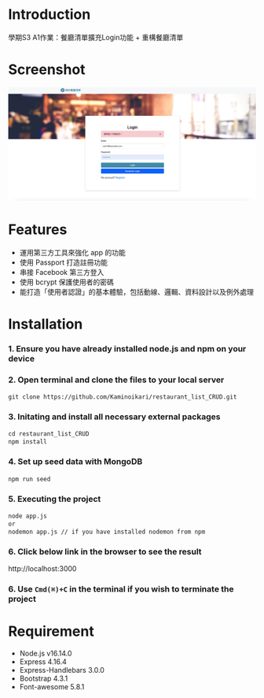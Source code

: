 # Introduction

學期S3 A1作業：餐廳清單擴充Login功能 + 重構餐廳清單


# Screenshot
![Screenshot](public/screenshot.jpeg)



# Features
* 運用第三方工具來強化 app 的功能
* 使用 Passport 打造註冊功能
* 串接 Facebook 第三方登入
* 使用 bcrypt 保護使用者的密碼
* 能打造「使用者認證」的基本體驗，包括動線、邏輯、資料設計以及例外處理

# Installation
### 1. Ensure you have already installed node.js and npm on your device
### 2. Open terminal and clone the files to your local server
```
git clone https://github.com/Kaminoikari/restaurant_list_CRUD.git
```
### 3. Initating and install all necessary external packages
```
cd restaurant_list_CRUD
npm install
```
### 4. Set up seed data with MongoDB
```
npm run seed

```
### 5. Executing the project
```
node app.js
or
nodemon app.js // if you have installed nodemon from npm
```

### 6. Click below link in the browser to see the result
http://localhost:3000

### 6. Use ```Cmd(⌘)+C``` in the terminal if you wish to terminate the project

# Requirement
* Node.js v16.14.0
* Express 4.16.4
* Express-Handlebars 3.0.0
* Bootstrap 4.3.1
* Font-awesome 5.8.1
